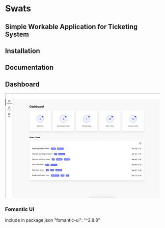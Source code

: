 # Swats

## Simple Workable Application for Ticketing System

## Installation

## Documentation

## Dashboard

![Dashboard](/Dashboard.png)

### Fomantic UI 
include in package.json "fomantic-ui": "^2.8.8"
